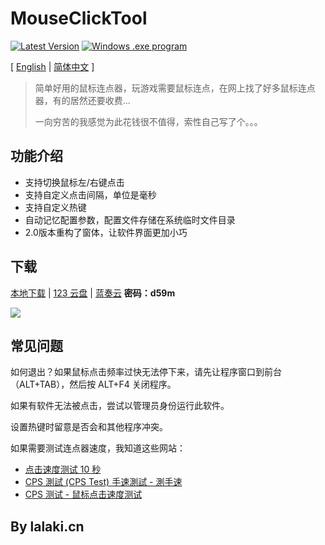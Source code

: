 # MouseClickTool 

[![Latest Version](https://img.shields.io/github/v/release/lalakii/MouseClickTool?logo=github)](https://github.com/lalakii/MouseClickTool/releases)
[![Windows .exe program](https://img.shields.io/badge/windows-.exe-0078D4?logo=windows)](https://www.bilibili.com/opus/956151293127163924)

[ [English](README_en.md) | [简体中文](README.md) ]
> 简单好用的鼠标连点器，玩游戏需要鼠标连点，在网上找了好多鼠标连点器，有的居然还要收费...
> 
> 一向穷苦的我感觉为此花钱很不值得，索性自己写了个。。。

## 功能介绍
+ 支持切换鼠标左/右键点击
+ 支持自定义点击间隔，单位是毫秒
+ 支持自定义热键
+ 自动记忆配置参数，配置文件存储在系统临时文件目录
+ 2.0版本重构了窗体，让软件界面更加小巧

## 下载

[本地下载](https://github.com/lalakii/MouseClickTool/releases) | [123 云盘](https://www.123pan.com/s/jE3Sjv-IWExd.html) | [蓝奏云](https://a01.lanzout.com/b0hc64t7g) **密码：d59m**
  
<img src="https://fastly.jsdelivr.net/gh/lalakii/MouseClickTool/MouseClickTool.png?v=2.0" />

## 常见问题

如何退出？如果鼠标点击频率过快无法停下来，请先让程序窗口到前台（ALT+TAB），然后按 ALT+F4 关闭程序。

如果有软件无法被点击，尝试以管理员身份运行此软件。

设置热键时留意是否会和其他程序冲突。

如果需要测试连点器速度，我知道这些网站：

+ [点击速度测试 10 秒](https://cps-check.com/cn/) 
+ [CPS 測試 (CPS Test) 手速測試 - 測手速](https://cpstest.org/zh/) 
+ [CPS 测试 - 鼠标点击速度测试](https://www.arealme.com/click-speed-test/cn/)

## By lalaki.cn